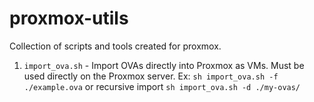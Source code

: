 # proxmox-utils
Collection of scripts and tools created for proxmox.

1) `import_ova.sh` - Import OVAs directly into Proxmox as VMs. Must be used directly on the Proxmox server. Ex: `sh import_ova.sh -f ./example.ova` or recursive import `sh import_ova.sh -d ./my-ovas/`
